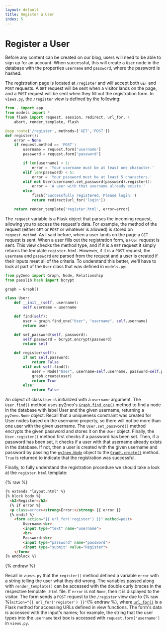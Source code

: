 ```yaml
---
layout: default
title: Register a User
index: 5
---
```


# Register a User

Before any content can be created on our blog, users will need to be able to sign up for an account. When successful, this will create a `User` node in the database with the properties `username` and `password`, where the password is hashed.

The registration page is located at `/register` and will accept both `GET` and `POST` requests. A `GET` request will be sent when a visitor lands on the page, and a `POST` request will be sent when they fill out the registration form. In `views.py`, the `/register` view is defined by the following:

```python
from . import app
from models import *
from flask import request, session, redirect, url_for, \
    abort, render_template, flash

@app.route('/register', methods=['GET','POST'])
def register():
    error = None
    if request.method == 'POST':
        username = request.form['username']
        password = request.form['password']

        if len(username) < 1:
            error = 'Your username must be at least one character.'
        elif len(password) < 5:
            error = 'Your password must be at least 5 characters.'
        elif not User(username).set_password(password).register():
            error = 'A user with that username already exists.'
        else:
            flash('Successfully registered. Please login.')
            return redirect(url_for('login'))

    return render_template('register.html', error=error)
```

The `request` variable is a Flask object that parses the incoming request, allowing you to access the request's data. For example, the method of the request (either `GET` or `POST` or whatever is allowed) is stored on `request.method`. As I said before, when a user lands on the page a `GET` request is sent. When a user fills out the registration form, a `POST` request is sent. This view checks the method type, and if it is a `GET` request it simply returns the template `register.html`. However, if it is a `POST` request, the `username` and `password` are parsed from the request and a user is created if their inputs meet all of the criteria. To understand this better, we'll have to look at part of the `User` class that was defined in `models.py`:

```python
from py2neo import Graph, Node, Relationship
from passlib.hash import bcrypt

graph = Graph()

class User:
    def __init__(self, username):
        self.username = username

    def find(self):
        user = graph.find_one("User", "username", self.username)
        return user

    def set_password(self, password):
        self.password = bcrypt.encrypt(password)
        return self

    def register(self):
        if not self.password:
            return False
        elif not self.find():
            user = Node("User", username=self.username, password=self.password)
            graph.create(user)
            return True
        else:
            return False
```

An object of class `User` is initialized with a `username` argument. The `User.find()` method uses py2neo's [`Graph.find_one()`](http://py2neo.org/2.0/essentials.html#py2neo.Graph.find_one) method to find a node in the database with label User and the given username, returning a `py2neo.Node` object. Recall that a uniqueness constraint was created for User nodes based on the username property, so there will not be more than one user with the given username. The `User.set_password()` method encrypts the given password and stores it on the `User` object. Finally, the `User.register()` method first checks if a password has been set. Then, if a password has been set, it checks if a user with that username already exists in the database. If not, then a user is created with the given username and password by passing the [`py2neo.Node`](http://py2neo.org/2.0/essentials.html#nodes) object to the [`Graph.create()`](http://py2neo.org/2.0/essentials.html#py2neo.Graph.create) method. `True` is returned to indicate that the registration was successful.

Finally, to fully understand the registration procedure we should take a look at the `register.html` template:

{% raw %}
```html
{% extends "layout.html" %}
{% block body %}
  <h2>Register</h2>
  {% if error %}
  <p class=error><strong>Error:</strong> {{ error }}
  {% endif %}
	<form action="{{ url_for('register') }}" method=post>
		Username:<br>
		<input type="text" name="username">
		<br>
		Password:<br>
		<input type="password" name="password">
		<input type="submit" value="Register">
	</form>
{% endblock %}
```
{% endraw %}

Recall in `views.py` that the `register()` method defined a variable `error` with a string telling the user what they did wrong. The variables passed along with `render_template()` can be accessed with the double curly braces in the respective template `.html` file. If `error` is not `None`, then it is displayed to the visitor. The form sends a `POST` request to the `/register` view due to {% raw %}`action="{{ url_for('register') }}"`{% endraw %}, where [`url_for()`](http://flask.pocoo.org/docs/0.10/api/#flask.url_for) is a Flask method for accessing URLs defined in view functions. The form's data is accessed with the input's names; for example, the string that the user types into the `username` text box is accessed with `request.form['username']` in `views.py`.